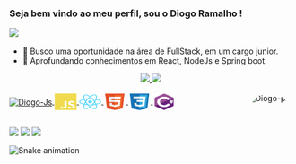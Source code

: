    ### Seja bem vindo ao meu perfil, sou o Diogo Ramalho !
<p>
  <a href="https://github.com/Diogo/readme-typing-svg"><img src="https://readme-typing-svg.herokuapp.com/?lines=Desenvolvedor%20Full-Stack&font=Fira%20Code&center=true&width=440&height=45&color=blue&vCenter=true&size=22"  ></a>
</p>

- 🔭 Busco uma oportunidade na área de FullStack, em um cargo junior.
- 📖 Aprofundando conhecimentos em React, NodeJs e Spring boot.



<div align="center">
  <a href="https://github.com/diogaorecode">
  <img height="180em" src="https://github-readme-stats.vercel.app/api?username=diogaorecode&show_icons=true&theme=radical&include_all_commits=true&count_private=true"/>
  <img height="180em" src="https://github-readme-stats.vercel.app/api/top-langs/?username=diogaorecode&layout=compact&langs_count=7&theme=radical"/>
</div>

<div style="display: inline_block"><br>
  <img align="center" alt="Diogo-Js" height="30" width="40" src="https://cdn.jsdelivr.net/gh/devicons/devicon/icons/java/java-original.svg" />
  <img align="center" alt="Diogo-Js" height="30" width="40" src="https://raw.githubusercontent.com/devicons/devicon/master/icons/javascript/javascript-plain.svg">
  <img align="center" alt="Diogo-React" height="30" width="40" src="https://raw.githubusercontent.com/devicons/devicon/master/icons/react/react-original.svg">
  <img align="center" alt="Diogo-HTML" height="30" width="40" src="https://raw.githubusercontent.com/devicons/devicon/master/icons/html5/html5-original.svg">
  <img align="center" alt="Diogo-CSS" height="30" width="40" src="https://raw.githubusercontent.com/devicons/devicon/master/icons/css3/css3-original.svg">
  <img align="center" alt="Diogo-Csharp" height="30" width="40" src="https://raw.githubusercontent.com/devicons/devicon/master/icons/csharp/csharp-original.svg">
  <img align="right" alt="Diogo-pic" height="150" style="border-radius:50px;" src="https://user-images.githubusercontent.com/93298872/160322678-3d44831e-a6c6-41f5-b981-4d5fb74f1f60.gif">
  </div>

  ##
  
  <div> 
  
  <a href="https://instagram.com/diogaoramalho" target="_blank"><img src="https://img.shields.io/badge/-Instagram-%23E4405F?style=for-the-badge&logo=instagram&logoColor=white" target="_blank"></a>
  <a href = "mailto:diogoeng.mobilidade@gmail.com"><img src="https://img.shields.io/badge/-Gmail-%23333?style=for-the-badge&logo=gmail&logoColor=white" target="_blank"></a>
  <a href="https://www.linkedin.com/in/diogo-reis-89877b39/" target="_blank"><img src="https://img.shields.io/badge/-LinkedIn-%230077B5?style=for-the-badge&logo=linkedin&logoColor=black" target="_blank"></a> 
 
  ![Snake animation](https://github.com/DiogaoRecode/DiogaoRecode/blob/output/github-contribution-grid-snake.svg)
 
</div>

